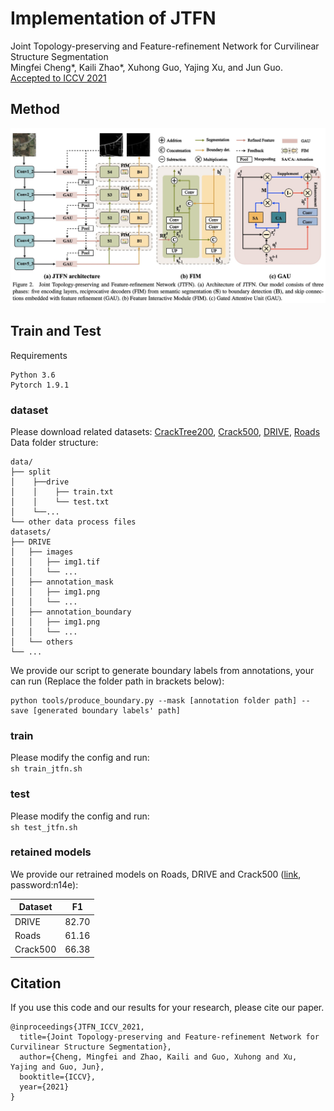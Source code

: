 # Implementation of JTFN
Joint Topology-preserving and Feature-refinement Network for Curvilinear
Structure Segmentation  
Mingfei Cheng*, Kaili Zhao*, Xuhong Guo, Yajing Xu, and Jun Guo.  
[Accepted to ICCV 2021](https://openaccess.thecvf.com/content/ICCV2021/papers/Cheng_Joint_Topology-Preserving_and_Feature-Refinement_Network_for_Curvilinear_Structure_Segmentation_ICCV_2021_paper.pdf)

## Method
![framework](figs/model.jpg)

## Train and Test 
Requirements
```
Python 3.6
Pytorch 1.9.1
```
### dataset
Please download related datasets: [CrackTree200](https://github.com/fyangneil/pavement-crack-detection), [Crack500](https://github.com/fyangneil/pavement-crack-detection), [DRIVE](https://drive.grand-challenge.org/), [Roads](https://www.cs.toronto.edu/~vmnih/data/)  
Data folder structure:  
```
data/
├── split
│    ├──drive
│    │    ├── train.txt
│    │    └── test.txt
│    └──...
└── other data process files
datasets/
├── DRIVE
│   ├── images
│   │   ├── img1.tif
│   │   └── ...
│   ├── annotation_mask
│   │   ├── img1.png
│   │   └── ...
│   ├── annotation_boundary
│   │   ├── img1.png
│   │   └── ...
│   └── others
└── ...
```
We provide our script to generate boundary labels from annotations, your can run (Replace the folder path in brackets below):
```
python tools/produce_boundary.py --mask [annotation folder path] --save [generated boundary labels' path]
```
### train
Please modify the config and run:  
`sh train_jtfn.sh`
### test
Please modify the config and run:   
`sh test_jtfn.sh`  

### retained models
We provide our retrained models on Roads, DRIVE and Crack500 ([link](https://pan.baidu.com/s/18TXR_WF_QRSLplq4q0WqxA), password:n14e):

| Dataset | F1 |
| ----- | ----- |
| DRIVE | 82.70 |
| Roads | 61.16 |
| Crack500 | 66.38 |


## Citation
If you use this code and our results for your research, please cite our paper.
```
@inproceedings{JTFN_ICCV_2021,
  title={Joint Topology-preserving and Feature-refinement Network for Curvilinear Structure Segmentation},
  author={Cheng, Mingfei and Zhao, Kaili and Guo, Xuhong and Xu, Yajing and Guo, Jun},
  booktitle={ICCV},
  year={2021}
}
```

